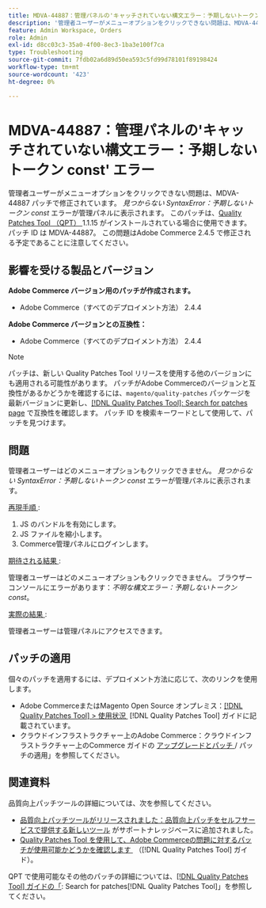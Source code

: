 ```yaml
---
title: MDVA-44887：管理パネルの'キャッチされていない構文エラー：予期しないトークン const' エラー
description: '管理者ユーザーがメニューオプションをクリックできない問題は、MDVA-44887 パッチで修正されています。 「Uncaught SyntaxError: Unexpected token const」エラーが管理パネルに表示されます。 このパッチは、[Quality Patches Tool （QPT） ] （https://experienceleague.adobe.com/ja/docs/commerce-operations/tools/quality-patches-tool/quality-patches-tool-to-self-serve-quality-patches） 1.1.15 がインストールされている場合に利用できます。 パッチ ID は MDVA-44887。 この問題はAdobe Commerce 2.4.5 で修正される予定であることに注意してください。'
feature: Admin Workspace, Orders
role: Admin
exl-id: d8cc03c3-35a0-4f00-8ec3-1ba3e100f7ca
type: Troubleshooting
source-git-commit: 7fdb02a6d89d50ea593c5fd99d78101f89198424
workflow-type: tm+mt
source-wordcount: '423'
ht-degree: 0%

---
```


# MDVA-44887：管理パネルの&#39;キャッチされていない構文エラー：予期しないトークン const&#39; エラー

管理者ユーザーがメニューオプションをクリックできない問題は、MDVA-44887 パッチで修正されています。 *見つからない SyntaxError：予期しないトークン const* エラーが管理パネルに表示されます。 このパッチは、[Quality Patches Tool （QPT） &#x200B;](https://experienceleague.adobe.com/ja/docs/commerce-operations/tools/quality-patches-tool/quality-patches-tool-to-self-serve-quality-patches)1.1.15 がインストールされている場合に使用できます。 パッチ ID は MDVA-44887。 この問題はAdobe Commerce 2.4.5 で修正される予定であることに注意してください。

## 影響を受ける製品とバージョン

**Adobe Commerce バージョン用のパッチが作成されます。**

* Adobe Commerce（すべてのデプロイメント方法） 2.4.4

**Adobe Commerce バージョンとの互換性：**

* Adobe Commerce（すべてのデプロイメント方法） 2.4.4

>[!NOTE]
>
>パッチは、新しい Quality Patches Tool リリースを使用する他のバージョンにも適用される可能性があります。 パッチがAdobe Commerceのバージョンと互換性があるかどうかを確認するには、`magento/quality-patches` パッケージを最新バージョンに更新し、[[!DNL Quality Patches Tool]: Search for patches page](https://experienceleague.adobe.com/ja/docs/commerce-operations/tools/quality-patches-tool/quality-patches-tool-to-self-serve-quality-patches) で互換性を確認します。 パッチ ID を検索キーワードとして使用して、パッチを見つけます。

## 問題

管理者ユーザーはどのメニューオプションもクリックできません。 *見つからない SyntaxError：予期しないトークン const* エラーが管理パネルに表示されます。

<u> 再現手順 </u>:

1. JS のバンドルを有効にします。
1. JS ファイルを縮小します。
1. Commerce管理パネルにログインします。

<u> 期待される結果 </u>:

管理者ユーザーはどのメニューオプションもクリックできません。 ブラウザーコンソールにエラーがあります：*不明な構文エラー：予期しないトークン const*。

<u> 実際の結果 </u>:

管理者ユーザーは管理パネルにアクセスできます。

## パッチの適用

個々のパッチを適用するには、デプロイメント方法に応じて、次のリンクを使用します。

* Adobe CommerceまたはMagento Open Source オンプレミス：[[!DNL Quality Patches Tool] > 使用状況 &#x200B;](/help/tools/quality-patches-tool/usage.md) [!DNL Quality Patches Tool] ガイドに記載されています。
* クラウドインフラストラクチャー上のAdobe Commerce：クラウドインフラストラクチャー上のCommerce ガイドの [&#x200B; アップグレードとパッチ &#x200B;](https://experienceleague.adobe.com/docs/commerce-cloud-service/user-guide/develop/upgrade/apply-patches.html?lang=ja)/ パッチの適用」を参照してください。

## 関連資料

品質向上パッチツールの詳細については、次を参照してください。

* [&#x200B; 品質向上パッチツールがリリースされました：品質向上パッチをセルフサービスで提供する新しいツール &#x200B;](https://experienceleague.adobe.com/ja/docs/commerce-operations/tools/quality-patches-tool/quality-patches-tool-to-self-serve-quality-patches) がサポートナレッジベースに追加されました。
* [Quality Patches Tool を使用して、Adobe Commerceの問題に対するパッチが使用可能かどうかを確認します &#x200B;](/help/tools/quality-patches-tool/patches-available-in-qpt/check-patch-for-magento-issue-with-magento-quality-patches.md) （[!DNL Quality Patches Tool] ガイド）。

QPT で使用可能なその他のパッチの詳細については、[[!DNL Quality Patches Tool] ガイドの「](https://experienceleague.adobe.com/tools/commerce-quality-patches/index.html?lang=ja): Search for patches[!DNL Quality Patches Tool]」を参照してください。
